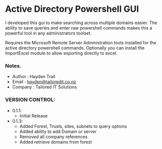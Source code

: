 # Active Directory Powershell GUI

I developed this gui to make searching across multiple domains easier.  The ability to save queries and enter raw powershell commands makes this a powerful tool in any administrators toolset.

Requires the Microsoft Remote Server Administration tools installed for the active directory powershell commands. Optionally you can install the ImportExcel module to allow exporting directly to excel. 

### Notes. 
 * Author  : Hayden Trail
 * Email   : hayden@tailoredit.co.nz
 * Company : Tailored IT Solutions

### VERSION CONTROL:

* 0.1.1:
  * Initial Release
* 0.1.3:
  * Added Forest, Trusts, sites, subnets to query options
  * Added ability to add Domain or server 
  * Removed all company references
  * Added retrieve domains from forest

